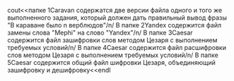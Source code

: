 cout<<папке 1Caravan содержатся две версии файла одного и того же выполненного задания, который должен дать правильный вывод фразы "В караване было n верблюдов"/n/
В папке 2Yandex содержится файл замены слова "Mephi" на слово "Yandex"/n/
В папке 3Caesar содержится файл зашифровки слов методом Цезаря с выполнением требуемых условий/n/
В папке 4Caesar содержится файл расшифровки слов методом Цезаря с выполнением требуемых условий/n/
В папке 5Caesar содержится общий файл шифровки Цезаря, объединяющий зашифровку и дешифровку<<endl
